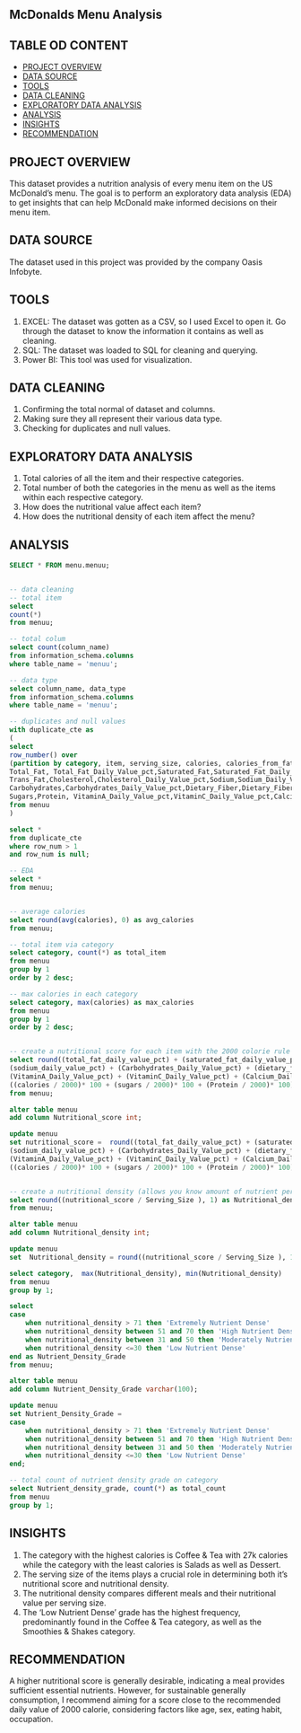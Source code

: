 ## McDonalds Menu Analysis

## TABLE OD CONTENT
- [PROJECT OVERVIEW](project-overview)
- [DATA SOURCE](data-source)
- [TOOLS](tools)
- [DATA CLEANING](data-cleaning)
- [EXPLORATORY DATA ANALYSIS](exploratory-data-analysis)
- [ANALYSIS](analysis)
- [INSIGHTS](insights)
- [RECOMMENDATION](recommendation)


## PROJECT OVERVIEW
This dataset provides a nutrition analysis of every menu item on the US McDonald’s menu. The goal is to perform an exploratory data analysis (EDA) to get insights that can help McDonald make informed decisions on their menu item. 

## DATA SOURCE
The dataset used in this project was provided by the company Oasis Infobyte.

## TOOLS
1.	EXCEL: The dataset was gotten as a CSV, so I used Excel to open it. Go through the dataset to know the information it contains as well as cleaning.
2.	SQL: The dataset was loaded to SQL for cleaning and querying.
3.	Power BI: This tool was used for visualization.

## DATA CLEANING
1.	Confirming the total normal of dataset and columns.
2.	Making sure they all represent their various data type.
3.	Checking for duplicates and null values.

## EXPLORATORY DATA ANALYSIS
1.	Total calories of all the item and their respective categories.
2.	Total number of both the categories in the menu as well as the items within each respective category.
3.	How does the nutritional value affect each item?
4.	How does the nutritional density of each item affect the menu?

## ANALYSIS
```SQL
SELECT * FROM menu.menuu;


-- data cleaning
-- total item
select
count(*) 
from menuu;

-- total colum
select count(column_name)
from information_schema.columns
where table_name = 'menuu';

-- data type
select column_name, data_type
from information_schema.columns
where table_name = 'menuu';

-- duplicates and null values
with duplicate_cte as
(
select 
row_number() over 
(partition by category, item, serving_size, calories, calories_from_fat, 
Total_Fat, Total_Fat_Daily_Value_pct,Saturated_Fat,Saturated_Fat_Daily_Value_pct,
Trans_Fat,Cholesterol,Cholesterol_Daily_Value_pct,Sodium,Sodium_Daily_Value_pct,
Carbohydrates,Carbohydrates_Daily_Value_pct,Dietary_Fiber,Dietary_Fiber_Daily_Value_pct,
Sugars,Protein, VitaminA_Daily_Value_pct,VitaminC_Daily_Value_pct,Calcium_Daily_Value_pct,Iron_Daily_Value_pct) as row_num
from menuu
)

select *
from duplicate_cte
where row_num > 1
and row_num is null;

-- EDA
select *
from menuu;


-- average calories
select round(avg(calories), 0) as avg_calories
from menuu;

-- total item via category
select category, count(*) as total_item
from menuu
group by 1
order by 2 desc;

-- max calories in each category
select category, max(calories) as max_calories
from menuu
group by 1
order by 2 desc;


-- create a nutritional score for each item with the 2000 colorie rule
select round((total_fat_daily_value_pct) + (saturated_fat_daily_value_pct) + (cholesterol_daily_value_pct) + 
(sodium_daily_value_pct) + (Carbohydrates_Daily_Value_pct) + (dietary_fiber_daily_value_pct) + 
(VitaminA_Daily_Value_pct) + (VitaminC_Daily_Value_pct) + (Calcium_Daily_Value_pct) + (Iron_Daily_Value_pct) + 
((calories / 2000)* 100 + (sugars / 2000)* 100 + (Protein / 2000)* 100), 1) as Nutritional_score
from menuu;

alter table menuu
add column Nutritional_score int;

update menuu
set nutritional_score =  round((total_fat_daily_value_pct) + (saturated_fat_daily_value_pct) + (cholesterol_daily_value_pct) + 
(sodium_daily_value_pct) + (Carbohydrates_Daily_Value_pct) + (dietary_fiber_daily_value_pct) + 
(VitaminA_Daily_Value_pct) + (VitaminC_Daily_Value_pct) + (Calcium_Daily_Value_pct) + (Iron_Daily_Value_pct) + 
((calories / 2000)* 100 + (sugars / 2000)* 100 + (Protein / 2000)* 100), 1);


-- create a nutritional density (allows you know amount of nutrient per item serving size)
select round((nutritional_score / Serving_Size ), 1) as Nutritional_density
from menuu;

alter table menuu
add column Nutritional_density int;

update menuu
set  Nutritional_density = round((nutritional_score / Serving_Size ), 1) ;

select category,  max(Nutritional_density), min(Nutritional_density) 
from menuu
group by 1;

select 
case 
	when nutritional_density > 71 then 'Extremely Nutrient Dense'
	when nutritional_density between 51 and 70 then 'High Nutrient Dense'
	when nutritional_density between 31 and 50 then 'Moderately Nutrient Dense'
	when nutritional_density <=30 then 'Low Nutrient Dense'
end as Nutrient_Density_Grade
from menuu;

alter table menuu
add column Nutrient_Density_Grade varchar(100);

update menuu
set Nutrient_Density_Grade = 
case 
	when nutritional_density > 71 then 'Extremely Nutrient Dense'
	when nutritional_density between 51 and 70 then 'High Nutrient Dense'
	when nutritional_density between 31 and 50 then 'Moderately Nutrient Dense'
	when nutritional_density <=30 then 'Low Nutrient Dense'
end;

-- total count of nutrient density grade on category
select Nutrient_density_grade, count(*) as total_count
from menuu
group by 1;
```

## INSIGHTS
1.	The category with the highest calories is Coffee & Tea with 27k calories while the category with the least calories is Salads as well as Dessert.
2.	The serving size of the items plays a crucial role in determining both it’s nutritional score and nutritional density. 
3.	The nutritional density compares different meals and their nutritional value per serving size.
4.	The ‘Low Nutrient Dense’ grade has the highest frequency, predominantly found in the Coffee & Tea category, as well as the Smoothies & Shakes category.

## RECOMMENDATION
A higher nutritional score is generally desirable, indicating a meal provides sufficient essential nutrients. However, for sustainable generally consumption, I recommend aiming for a score close to the recommended daily value of 2000 calorie, considering factors like age, sex, eating habit, occupation. 

